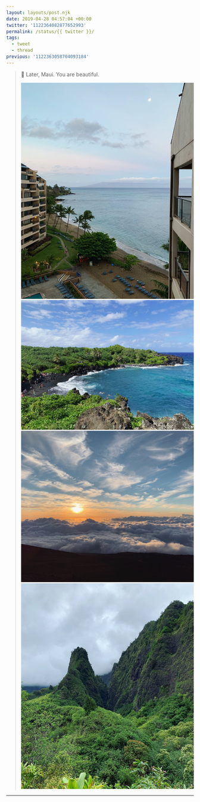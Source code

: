 ```yaml
---
layout: layouts/post.njk
date: 2019-04-28 04:57:04 +00:00
twitter: '1122364082877652993'
permalink: /status/{{ twitter }}/
tags: 
  - tweet
  - thread
previous: '1122363058704093184'
---
```


> 👋 Later, Maui. You are beautiful. 
> 
> ![Early morning view from a tall balcony of the beach and ocean.](/img/1122364082877652993-D5NwKrnU0AAyr3R.jpg)
> ![A cove of green plants and a black sand beach against a bright blue ocean.](/img/1122364082877652993-D5NwKqlUwAARZXM.jpg)
> ![A glistening sun setting above a bunch of fluffy clouds.](/img/1122364082877652993-D5NwKqnUEAAyd0-.jpg)
> ![Lush green mountains against a cloudy sky.](/img/1122364082877652993-D5NwKrYVUAAAU-D.jpg)

---
